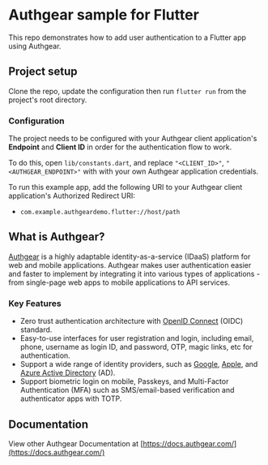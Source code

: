 # Authgear sample for Flutter

This repo demonstrates how to add user authentication to a Flutter app using Authgear.

## Project setup

Clone the repo, update the configuration then run `flutter run` from the project's root directory. 

### Configuration

The project needs to be configured with your Authgear client application's **Endpoint** and **Client ID** in order for the authentication flow to work.

To do this, open `lib/constants.dart`, and replace `"<CLIENT_ID>"`, `"<AUTHGEAR_ENDPOINT>"` with with your own Authgear application credentials.

To run this example app, add the following URI to your Authgear client application's Authorized Redirect URI:

- `com.example.authgeardemo.flutter://host/path`

## What is Authgear?

[Authgear](https://www.authgear.com/) is a highly adaptable identity-as-a-service (IDaaS) platform for web and mobile applications.
Authgear makes user authentication easier and faster to implement by integrating it into various types of applications - from single-page web apps to mobile applications to API services.

### Key Features

- Zero trust authentication architecture with [OpenID Connect](https://openid.net/developers/how-connect-works/) (OIDC) standard.
- Easy-to-use interfaces for user registration and login, including email, phone, username as login ID, and password, OTP, magic links, etc for authentication.
- Support a wide range of identity providers, such as [Google](https://developers.google.com/identity), [Apple](https://support.apple.com/en-gb/guide/deployment/depa64848f3a/web), and [Azure Active Directory](https://azure.microsoft.com/en-gb/products/active-directory/) (AD).
- Support biometric login on mobile, Passkeys, and Multi-Factor Authentication (MFA) such as SMS/email-based verification and authenticator apps with TOTP.

## Documentation

View other Authgear Documentation at [https://docs.authgear.com/](https://docs.authgear.com/)
